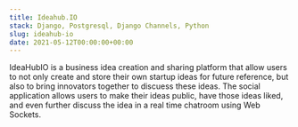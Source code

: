 ```yaml
---
title: Ideahub.IO
stack: Django, Postgresql, Django Channels, Python
slug: ideahub-io
date: 2021-05-12T00:00:00+00:00
---
```


IdeaHubIO is a business idea creation and sharing platform that allow users to not only create and store their own startup ideas for future reference, but also to bring innovators together to discuess these ideas. The social application allows users to make their ideas public, have those ideas liked, and even further discuss the idea in a real time chatroom using Web Sockets.